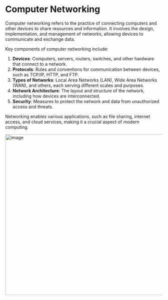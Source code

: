 # Computer Networking
Computer networking refers to the practice of connecting computers and other devices to share resources and information. It involves the design, implementation, and management of networks, allowing devices to communicate and exchange data.

Key components of computer networking include:

1. **Devices**: Computers, servers, routers, switches, and other hardware that connect to a network.
2. **Protocols**: Rules and conventions for communication between devices, such as TCP/IP, HTTP, and FTP.
3. **Types of Networks**: Local Area Networks (LAN), Wide Area Networks (WAN), and others, each serving different scales and purposes.
4. **Network Architecture**: The layout and structure of the network, including how devices are interconnected.
5. **Security**: Measures to protect the network and data from unauthorized access and threats.

Networking enables various applications, such as file sharing, internet access, and cloud services, making it a crucial aspect of modern computing.

<img width="512" alt="image" src="https://github.com/user-attachments/assets/137a0392-cfcf-4ae2-b9f1-b6890e3b9cfe">


